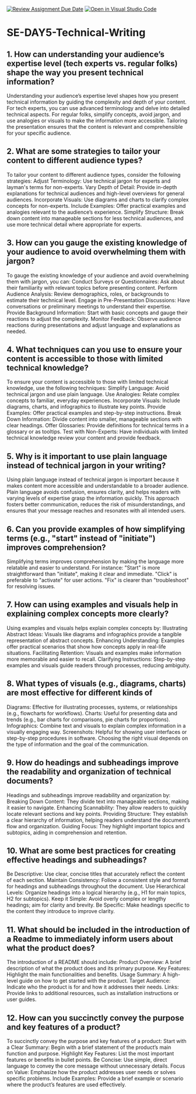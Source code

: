 [![Review Assignment Due Date](https://classroom.github.com/assets/deadline-readme-button-22041afd0340ce965d47ae6ef1cefeee28c7c493a6346c4f15d667ab976d596c.svg)](https://classroom.github.com/a/zsAR-pyY)
[![Open in Visual Studio Code](https://classroom.github.com/assets/open-in-vscode-2e0aaae1b6195c2367325f4f02e2d04e9abb55f0b24a779b69b11b9e10269abc.svg)](https://classroom.github.com/online_ide?assignment_repo_id=15888732&assignment_repo_type=AssignmentRepo)
# SE-DAY5-Technical-Writing
## 1. How can understanding your audience’s expertise level (tech experts vs. regular folks) shape the way you present technical information?
Understanding your audience’s expertise level shapes how you present technical information by guiding the complexity and depth of your content. For tech experts, you can use advanced terminology and delve into detailed technical aspects. For regular folks, simplify concepts, avoid jargon, and use analogies or visuals to make the information more accessible. Tailoring the presentation ensures that the content is relevant and comprehensible for your specific audience.
## 2. What are some strategies to tailor your content to different audience types?
To tailor your content to different audience types, consider the following strategies:
Adjust Terminology: Use technical jargon for experts and layman's terms for non-experts.
Vary Depth of Detail: Provide in-depth explanations for technical audiences and high-level overviews for general audiences.
Incorporate Visuals: Use diagrams and charts to clarify complex concepts for non-experts.
Include Examples: Offer practical examples and analogies relevant to the audience’s experience.
Simplify Structure: Break down content into manageable sections for less technical audiences, and use more technical detail where appropriate for experts.
## 3. How can you gauge the existing knowledge of your audience to avoid overwhelming them with jargon?
To gauge the existing knowledge of your audience and avoid overwhelming them with jargon, you can:
Conduct Surveys or Questionnaires: Ask about their familiarity with relevant topics before presenting content.
Perform Audience Analysis: Review demographics, roles, or backgrounds to estimate their technical level.
Engage in Pre-Presentation Discussions: Have conversations or preliminary meetings to understand their expertise.
Provide Background Information: Start with basic concepts and gauge their reactions to adjust the complexity.
Monitor Feedback: Observe audience reactions during presentations and adjust language and explanations as needed.
## 4. What techniques can you use to ensure your content is accessible to those with limited technical knowledge?
To ensure your content is accessible to those with limited technical knowledge, use the following techniques:
Simplify Language: Avoid technical jargon and use plain language.
Use Analogies: Relate complex concepts to familiar, everyday experiences.
Incorporate Visuals: Include diagrams, charts, and infographics to illustrate key points.
Provide Examples: Offer practical examples and step-by-step instructions.
Break Down Information: Divide content into smaller, manageable sections with clear headings.
Offer Glossaries: Provide definitions for technical terms in a glossary or as tooltips.
Test with Non-Experts: Have individuals with limited technical knowledge review your content and provide feedback.
## 5. Why is it important to use plain language instead of technical jargon in your writing?
Using plain language instead of technical jargon is important because it makes content more accessible and understandable to a broader audience. Plain language avoids confusion, ensures clarity, and helps readers with varying levels of expertise grasp the information quickly. This approach fosters better communication, reduces the risk of misunderstandings, and ensures that your message reaches and resonates with all intended users.
## 6. Can you provide examples of how simplifying terms (e.g., "start" instead of "initiate") improves comprehension?
Simplifying terms improves comprehension by making the language more relatable and easier to understand. For instance:
"Start" is more straightforward than "initiate", making it clear and immediate.
"Click" is preferable to "activate" for user actions.
"Fix" is clearer than "troubleshoot" for resolving issues.
## 7. How can using examples and visuals help in explaining complex concepts more clearly?
Using examples and visuals helps explain complex concepts by:
Illustrating Abstract Ideas: Visuals like diagrams and infographics provide a tangible representation of abstract concepts.
Enhancing Understanding: Examples offer practical scenarios that show how concepts apply in real-life situations.
Facilitating Retention: Visuals and examples make information more memorable and easier to recall.
Clarifying Instructions: Step-by-step examples and visuals guide readers through processes, reducing ambiguity.
## 8. What types of visuals (e.g., diagrams, charts) are most effective for different kinds of
Diagrams: Effective for illustrating processes, systems, or relationships (e.g., flowcharts for workflows).
Charts: Useful for presenting data and trends (e.g., bar charts for comparisons, pie charts for proportions).
Infographics: Combine text and visuals to explain complex information in a visually engaging way.
Screenshots: Helpful for showing user interfaces or step-by-step procedures in software.
Choosing the right visual depends on the type of information and the goal of the communication.
## 9. How do headings and subheadings improve the readability and organization of technical documents?
Headings and subheadings improve readability and organization by:
Breaking Down Content: They divide text into manageable sections, making it easier to navigate.
Enhancing Scannability: They allow readers to quickly locate relevant sections and key points.
Providing Structure: They establish a clear hierarchy of information, helping readers understand the document’s flow and organization.
Guiding Focus: They highlight important topics and subtopics, aiding in comprehension and retention.
## 10. What are some best practices for creating effective headings and subheadings?
Be Descriptive: Use clear, concise titles that accurately reflect the content of each section.
Maintain Consistency: Follow a consistent style and format for headings and subheadings throughout the document.
Use Hierarchical Levels: Organize headings into a logical hierarchy (e.g., H1 for main topics, H2 for subtopics).
Keep it Simple: Avoid overly complex or lengthy headings; aim for clarity and brevity.
Be Specific: Make headings specific to the content they introduce to improve clarity.
## 11. What should be included in the introduction of a Readme to immediately inform users about what the product does?
The introduction of a README should include:
Product Overview: A brief description of what the product does and its primary purpose.
Key Features: Highlight the main functionalities and benefits.
Usage Summary: A high-level guide on how to get started with the product.
Target Audience: Indicate who the product is for and how it addresses their needs.
Links: Provide links to additional resources, such as installation instructions or user guides.
## 12. How can you succinctly convey the purpose and key features of a product?
To succinctly convey the purpose and key features of a product:
Start with a Clear Summary: Begin with a brief statement of the product’s main function and purpose.
Highlight Key Features: List the most important features or benefits in bullet points.
Be Concise: Use simple, direct language to convey the core message without unnecessary details.
Focus on Value: Emphasize how the product addresses user needs or solves specific problems.
Include Examples: Provide a brief example or scenario where the product’s features are used effectively.
